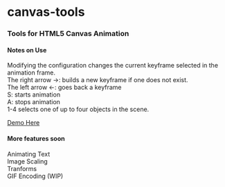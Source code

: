 canvas-tools
============

<h3>Tools for HTML5 Canvas Animation</h3>

<h4>Notes on Use</h4>
Modifying the configuration changes the current keyframe selected in the animation frame. <br/>
The right arrow ->: builds a new keyframe if one does not exist.<br/>
The left arrow <-: goes back a keyframe<br/>
S: starts animation<br/>
A: stops animation<br/>
1-4 selects one of up to four objects in the scene.<br/>

<a href="http://thebarry.github.io/canvas-tools/" target="_blank">Demo Here</a>

<h4>More features soon</h4>
Animating Text<br/>
Image Scaling<br/>
Tranforms<br/>
GIF Encoding (WIP)
